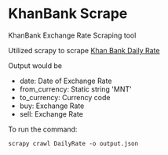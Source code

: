# KhanBank Scrape
KhanBank Exchange Rate Scraping tool

Utilized scrapy to scrape [Khan Bank Daily Rate](https://www.khanbank.com/mn/home/ratesForSites/ "Khanbank's exchange rate page")
 

Output would be
- date: Date of Exchange Rate
- from_currency: Static string 'MNT'
- to_currency: Currency code
- buy: Exchange Rate
- sell: Exchange Rate

To run the command:
```
scrapy crawl DailyRate -o output.json
```